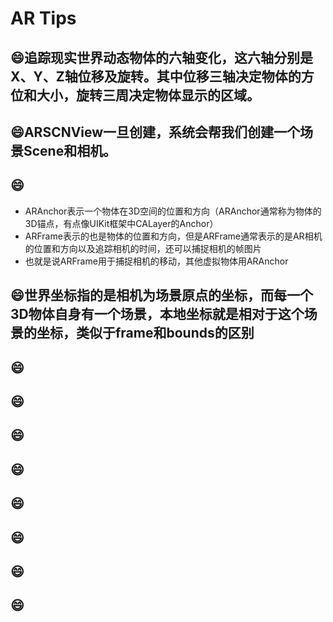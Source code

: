# AR Tips


## :smile:追踪现实世界动态物体的六轴变化，这六轴分别是X、Y、Z轴位移及旋转。其中位移三轴决定物体的方位和大小，旋转三周决定物体显示的区域。
## :smile:ARSCNView一旦创建，系统会帮我们创建一个场景Scene和相机。
## :smile:
- ARAnchor表示一个物体在3D空间的位置和方向（ARAnchor通常称为物体的3D锚点，有点像UIKit框架中CALayer的Anchor）
- ARFrame表示的也是物体的位置和方向，但是ARFrame通常表示的是AR相机的位置和方向以及追踪相机的时间，还可以捕捉相机的帧图片
- 也就是说ARFrame用于捕捉相机的移动，其他虚拟物体用ARAnchor
## :smile:世界坐标指的是相机为场景原点的坐标，而每一个3D物体自身有一个场景，本地坐标就是相对于这个场景的坐标，类似于frame和bounds的区别
## :smile:
## :smile:
## :smile:
## :smile:
## :smile:
## :smile:
## :smile:
## :smile:
